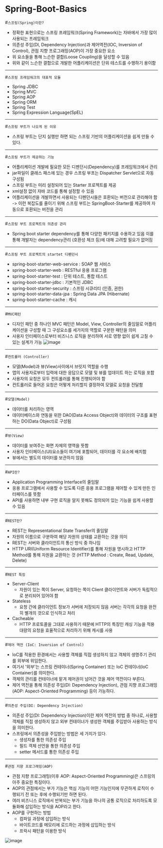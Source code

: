# Spring-Boot-Basics

#```스프링(Spring)이란?```
- 정확한 표현으로는 스프링 프레임워크(Spring Framework)는 자바에서 가장 많이 사용되는 프레임워크
- 의존성 주입(DI, Dependency Injection)과 제어역전(IOC, Inversion of Control), 관점 지향 프로그래밍(AOP)이 가장 중요한 요소
- 위 요소들을 통해 느슨한 결합(Loose Coupling)을 달성할 수 있음
- 위와 같이 느슨한 결합으로 개발한 어플리케이션은 단위 테스트를 수행하기 용이함
---
#```스프링 프레임워크의 대표적 모듈```
- Spring JDBC
- Spring MVC
- Spring AOP
- Spring ORM
- Spring Test
- Spring Expression Language(SpEL)
---
#```스프링 부트가 나오게 된 이유```
- 스프링 부트는 단지 실행만 하면 되는 스프링 기반의 어플리케이션을 쉽게 만들 수 있다.
---
#```스프링 부트가 제공하는 기능```
- 어플리케이션 개발에 필요한 모든 디펜던시(Dependency)를 프레임워크에서 관리
- jar파일이 클래스 패스에 있는 경우 스프링 부프는 Dispatcher Servlet으로 자동 구성됨
- 스프링 부트는 미리 설정되어 있는 Starter 프로젝트를 제공
- xml설정 없이 자바 코드를 통해 설정할 수 있음
- 어플리케이션을 개발하면서 사용되는 디펜던시들은 호환되는 버전으로 관리해야 함 -> 이런 복잡도를 줄이기 위해 스프링 부트는 SpringBoot-Starter를 제공하여 자동으로 호환되는 버전을 관리
---
#```스프링 부트 프로젝트의 의존성 관리```
- Spring boot starter dependency를 통해 다양한 패키지를 수용하고 있음 이를 통해 개발자는 dependency관리 (호환성 체크 등)에 대해 고려할 필요가 없어짐
---
#```스프링 부트 프로젝트의 startet 디펜던시```
- spring-boot-starter-web-service : SOAP 웹 서비스
- spring-boot-starter-web : RESTful 응용 프로그램
- spring-boot-starter-test : 단위 테스트, 통합 테스트
- spring-boot-starter-jdbc : 기본적인 JDBC
- spring-boot-starter-security : 스프링 시큐리티 (인증, 권한)
- spring-boot-starter-data-jpa : Spring Data JPA (Hibernate)
- spring-boot-starter-cache : 캐시
---
#```MVC패턴```
- 디자인 패턴 중 하나인 MVC 패턴은 Model, View, Controller의 줄임말로 어플리케이션을 구성할 때 그 구성요소를 세가지의 역할로 구분한 패턴을 의미
- 사용자 인터페이스로부터 비즈니스 로직을 분리하여 서로 영향 없이 쉽게 고칠 수 있는 설계가 가능
![image](https://github.com/user-attachments/assets/51b7670e-89f6-4a24-9c6f-55a7016c26ac)
---
#```컨트롤러 (Controller)```
- 모델(Model)과 뷰(View)사이에서 브릿지 역할을 수행
- 앱의 사용자로부터 입력에 대한 응답으로 모델 및 뷰를 업데이트 하는 로직을 포함
- 사용자의 요청은 모두 컨트롤러를 통해 진행되어야 함
- 컨트롤러로 들어온 요청은 어떻게 처리할지 결정하여 모델로 요청을 전달함
---
#```모델(Model)```
- 데이터를 처리하는 영역
- 데이터베이스와 연동을 위한 DAO(Data Access Object)와 데이터의 구조를 표현하는 DO(Data Object)로 구성됨
---
#```뷰(View)```
- 데이터를 보여주는 화면 자체의 영역을 뜻함
- 사용자 인터페이스(UI)요소들이 여기에 포함되어, 데이터를 각 요소에 배치함
- 뷰에서는 별도의 데이터를 보관하지 않음
---
#```API란?```
- Application Programming Interface의 줄임말
- 응용 프로그램에서 사용할 수 있도록 다른 응용 프로그램을 제어할 수 있게 만든 인터페이스를 뜻함
- API를 사용하면 내부 구현 로직을 알지 못해도 정의되어 있는 기능을 쉽게 사용할 수 있음
---
#```REST란?```
- REST는 Representational State Transfer의 줄임말
- 자원의 이름으로 구분하여 해당 자원의 상태를 교환하는 것을 의미
- REST는 서버와 클라이언트의 통신 방식 중 하나임
- HTTP URI(Uniform Resource Identifier)를 통해 자원을 명시하고 HTTP Method를 통해 자원을 교환하는 것 (HTTP Method : Create, Read, Update, Delete)
---
#```REST 특징```
- Server-Client
  - 자원이 있는 쪽이 Server, 요청하는 쪽이 Client 클라이언트와 서버가 독립적으로 분리되어 있어야 함
- Stateless
  - 요청 간에 클라이언트 정보가 서버에 저장되지 않음 서버는 각각의 요청을 완전히 별개의 것으로 인식하고 처리
- Cacheable
  - HTTP 프로토콜을 그대로 사용하기 때문에 HTTP의 특징인 캐싱 기능을 적용 대량의 요청을 효율적으로 처리하기 위해 캐시를 사용
---
#```제어 역전 (IoC: Inversion of Control)```
- IoC를 적용한 환경에서는 사용할 객체를 직접 생성하지 않고 객체의 생명주기 관리를 외부에 위임한다.
- 여기서 '외부'는 스프링 컨테이너(Spring Container) 또는 IoC 컨테이너(IoC Container)를 의미한다.
- 객체의 관리를 컨테이너에 맡겨 제어권이 넘어간 것을 제어 역전이다 부른다.
- 제어 역전을 통해 의존성 주입(DI: Dependency Injection), 관점 지향 프로그래밍(AOP: Aspect-Oriented Programming) 등이 가능하다.
---
#```의존성 주입(DI: Dependency Injection)```
- 의존성 주입(DI: Dependency Injection)이란 제어 역전의 방법 중 하나로, 사용할 객체를 직접 생성하지 않고 외부 컨테이너가 생성한 객체를 주입받아 사용하는 방식을 의미한다.
- 스프링에서 의존성을 주입받는 방법은 세 가지가 있다.
  - 생성자를 통한 의존성 주입
  - 필드 객체 선언을 통한 의존성 주입
  - setter 메서드를 통한 의존성 주입 
---
#```관점 지향 프로그래밍(AOP)```
- 관점 지향 프로그래밍(이후 AOP: Aspect-Oriented Programming)은 스프링의 아주 중요한 특징이다.
- AOP의 관점에서는 부가 기능은 핵심 기능이 어떤 기능인지에 무관하게 로직이 수행되기 전 또는 후에 수행되기만 하면 된다.
- 여러 비즈니스 로직에서 반복되는 부가 기능을 하나의 공통 로직으로 처리하도록 모듈화해 삽입하는 방식을 AOP라고 한다.
- AOP를 구현하는 방법
  - 컴파일 과정에 삽입하는 방식
  - 바이트코드를 메모리에 로드하는 과정에 삽입하는 방식
  - 프락시 패턴을 이용한 방식

![image](https://github.com/user-attachments/assets/eb5ecb99-10fa-4bc4-8aad-aa3b8901de76)

